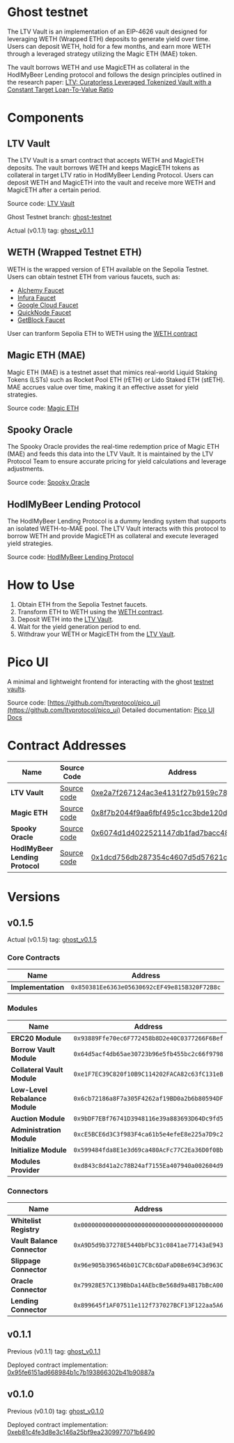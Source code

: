 # Ghost testnet

The LTV Vault is an implementation of an EIP-4626 vault designed for leveraging WETH (Wrapped ETH) deposits to generate yield over time. Users can deposit WETH, hold for a few months, and earn more WETH through a leveraged strategy utilizing the Magic ETH (MAE) token.

The vault borrows WETH and use MagicETH as collateral in the HodlMyBeer Lending protocol and follows the design principles outlined in the research paper: [LTV: Curatorless Leveraged Tokenized Vault with a Constant Target Loan-To-Value Ratio](https://github.com/ltvprotocol/papers/blob/main/LTV_Curatorless_Leveraged_Tokenized_Vault_with_a_Constant_Target_Loan-To-Value_Ratio.pdf)

# Components

## LTV Vault

The LTV Vault is a smart contract that accepts WETH and MagicETH deposits. The vault borrows WETH and keeps MagicETH tokens as collateral in target LTV ratio in HodlMyBeer Lending Protocol. Users can deposit WETH and MagicETH into the vault and receive more WETH and MagicETH after a certain period.

Source code: [LTV Vault](https://github.com/ltvprotocol/ltv_v0)

Ghost Testnet branch: [ghost-testnet](https://github.com/ltvprotocol/ltv_v0/tree/ghost)

Actual (v0.1.1) tag: [ghost_v0.1.1](https://github.com/ltvprotocol/ltv_v0/releases/tag/ghost_v0.1.1)

## WETH (Wrapped Testnet ETH)

WETH is the wrapped version of ETH available on the Sepolia Testnet. Users can obtain testnet ETH from various faucets, such as:

- [Alchemy Faucet](https://www.alchemy.com/faucets/ethereum-sepolia)
- [Infura Faucet](https://www.infura.io/zh/faucet/sepolia)
- [Google Cloud Faucet](https://cloud.google.com/application/web3/faucet/ethereum/sepolia)
- [QuickNode Faucet](https://faucet.quicknode.com/ethereum/sepolia)
- [GetBlock Faucet](https://getblock.io/faucet/eth-sepolia/)

User can tranform Sepolia ETH to WETH using the [WETH contract](https://sepolia.etherscan.io/address/0xfFf9976782d46CC05630D1f6eBAb18b2324d6B14#writeContract)

## Magic ETH (MAE)

Magic ETH (MAE) is a testnet asset that mimics real-world Liquid Staking Tokens (LSTs) such as Rocket Pool ETH (rETH) or Lido Staked ETH (stETH). MAE accrues value over time, making it an effective asset for yield strategies.

Source code: [Magic ETH](https://github.com/ltvprotocol/ltv_v0/blob/ghost/src/ghost/magic/MagicETH.sol)

## Spooky Oracle

The Spooky Oracle provides the real-time redemption price of Magic ETH (MAE) and feeds this data into the LTV Vault. It is maintained by the LTV Protocol Team to ensure accurate pricing for yield calculations and leverage adjustments.

Source code: [Spooky Oracle](https://github.com/ltvprotocol/ltv_v0/blob/ghost/src/ghost/spooky/SpookyOracle.sol)

## HodlMyBeer Lending Protocol

The HodlMyBeer Lending Protocol is a dummy lending system that supports an isolated WETH-to-MAE pool. The LTV Vault interacts with this protocol to borrow WETH and provide MagicETH as collateral and execute leveraged yield strategies.

Source code: [HodlMyBeer Lending Protocol](https://github.com/ltvprotocol/ltv_v0/blob/ghost/src/ghost/hodlmybeer/HodlMyBeerLending.sol)

# How to Use

1. Obtain ETH from the Sepolia Testnet faucets.
2. Transform ETH to WETH using the [WETH contract](https://sepolia.etherscan.io/address/0xfFf9976782d46CC05630D1f6eBAb18b2324d6B14#writeContract).
3. Deposit WETH into the [LTV Vault](https://sepolia.etherscan.io/address/0xe2a7f267124ac3e4131f27b9159c78c521a44f3c#writeProxyContract).
4. Wait for the yield generation period to end.
5. Withdraw your WETH or MagicETH from the [LTV Vault](https://sepolia.etherscan.io/address/0xe2a7f267124ac3e4131f27b9159c78c521a44f3c#writeProxyContract).

# Pico UI

A minimal and lightweight frontend for interacting with the ghost [testnet vaults](https://testnet.ltv.finance).

Source code: [https://github.com/ltvprotocol/pico_ui](https://github.com/ltvprotocol/pico_ui)
Detailed documentation: [Pico UI Docs](./pico_ui.md)

# Contract Addresses

| Name           | Source Code | Address |
|--------------|-------------|---------|
| **LTV Vault** | [Source code](https://github.com/ltvprotocol/ltv_v0/blob/ghost/src/ltv_lendings/GhostLTV.sol) | [0xe2a7f267124ac3e4131f27b9159c78c521a44f3c](https://sepolia.etherscan.io/address/0xe2a7f267124ac3e4131f27b9159c78c521a44f3c) | 
| **Magic ETH** | [Source code](https://github.com/ltvprotocol/ltv_v0/blob/ghost/src/ghost/magic/MagicETH.sol) | [0x8f7b2044f9aa6fbf495c1cc3bde120df9032ae43](https://sepolia.etherscan.io/address/0x8f7b2044f9aa6fbf495c1cc3bde120df9032ae43#code) 
| **Spooky Oracle** | [Source code](https://github.com/ltvprotocol/ltv_v0/blob/ghost/src/ghost/spooky/SpookyOracle.sol) | [0x6074d1d4022521147db1fad7bacc486b35a64df3](https://sepolia.etherscan.io/address/0x6074d1d4022521147db1fad7bacc486b35a64df3)
| **HodlMyBeer Lending Protocol** | [Source code](https://github.com/ltvprotocol/ltv_v0/blob/ghost/src/ghost/hodlmybeer/HodlMyBeerLending.sol) | [0x1dcd756db287354c4607d5d57621cdfb4456e2d4](https://sepolia.etherscan.io/address/0x1dcd756db287354c4607d5d57621cdfb4456e2d4#readProxyContract) 

# Versions

## v0.1.5

Actual (v0.1.5) tag: [ghost_v0.1.5](https://github.com/ltvprotocol/ltv_v0/releases/tag/ghost_v0.1.5)

### Core Contracts

| Name | Address |
|------|---------|
| **Implementation** | `0x850381Ee6363e05630692cEF49e815B320F72B8c` |

### Modules

| Name | Address |
|------|---------|
| **ERC20 Module** | `0x93889Ffe70ec6F772458b8D2e40C0377266F6Bef` |
| **Borrow Vault Module** | `0x64d5acf4db65ae30723b96e5fb455bc2c66f9798` |
| **Collateral Vault Module** | `0xe1F7EC39C820f10B9C114202FACA82c63fC131eB` |
| **Low-Level Rebalance Module** | `0x6cb72186a8F7a305F4262af19BD0a2b6b80594DF` |
| **Auction Module** | `0x9bDF7EBf76741D3948116e39a883693D64Dc9fd5` |
| **Administration Module** | `0xcE5BCE6d3C3f983F4ca61b5e4efeE8e225a7D9c2` |
| **Initialize Module** | `0x599484fda8E1e3d69ca480AcFc77C2Ea36D0f0Bb` |
| **Modules Provider** | `0xd843c8d41a2c78B24af7155Ea407940a002604d9` |

### Connectors

| Name | Address |
|------|---------|
| **Whitelist Registry** | `0x0000000000000000000000000000000000000000` |
| **Vault Balance Connector** | `0xA9D5d9b37278E5440bFbC31c0841ae77143aE943` |
| **Slippage Connector** | `0x96e905b396546b01C7C8c6DaFaD08e694C3d963C` |
| **Oracle Connector** | `0x79928E57C139BbDa14AEbcBe568d9a4B17bBcA00` |
| **Lending Connector** | `0x899645f1AF07511e112f737027BCF13F122aa5A6` |

## v0.1.1
Previous (v0.1.1) tag: [ghost_v0.1.1](https://github.com/ltvprotocol/ltv_v0/releases/tag/ghost_v0.1.1)

Deployed contract implementation: [0x95fe6151ad668984b1c7b193866302b41b90887a](https://sepolia.etherscan.io/address/0x95fe6151ad668984b1c7b193866302b41b90887a)

## v0.1.0
Previous (v0.1.0) tag: [ghost_v0.1.0](https://github.com/ltvprotocol/ltv_v0/releases/tag/ghost_v0.1.0)

Deployed contract implementation: [0xeb81c4fe3d8e3c146a25bf9ea2309977071b6490](https://sepolia.etherscan.io/address/0xeb81c4fe3d8e3c146a25bf9ea2309977071b6490)

